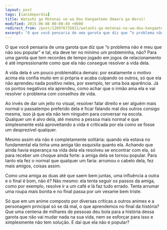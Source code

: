 ```yaml
---
layout: post
tags: [1animepordia]
title: Watashi ga Motenai no wa Dou Kangaetemo Omaera ga Warui!
modified: 2015-06-08 00:00:49 +0000
redirect_from: /post/120976735021/watashi-ga-motenai-no-wa-dou-kangaetemo-omaera-ga/,/post/120976735021/
excerpt: "O que você pensaria de uma garota que diz que “o problema não é meu que não sou popular” e tal, ela deve ter no mínimo um probleminha, não? Para uma garota que tem recordes de tempo jogado em jogos de relacionamento é até impressionante como que ela não consegue resolver a vida dela."
---
```


O que você pensaria de uma garota que diz que “o problema não é meu que
não sou popular” e tal, ela deve ter no mínimo um probleminha, não? Para
uma garota que tem recordes de tempo jogado em jogos de relacionamento é
até impressionante como que ela não consegue resolver a vida dela.

A vida dela é um pouco problemática demais: por exatamente o motivo
acima ela confia muito em si própria e acaba culpando os outros, só que
ela não aprendeu nada positivo neles, por exemplo, ter uma boa
aparência. Já os pontos negativos ela aprendeu, como achar que o irmão
ama ela e vai resolver o problema com conselhos de vida.

Ao invés de dar um jeito no visual, resolver falar direito e ser alguém
mais normal o passatempo preferido dela é ficar falando mal dos outros
consigo mesma, isso já que ela não tem ninguém para conversar na escola.
Qualquer um é alvo dela, até mesmo a pessoa mais normal e que
simplesmente está aproveitando a vida é criticada por ela como se fosse
um desprezível qualquer.

Mesmo assim ela não é completamente solitária: quando ela estava no
fundamental ela tinha uma amiga tão esquisita quanto ela. Achando que
ainda havia esperança na vida dela ela resolveu se encontrar com ela, só
para receber um choque ainda forte: a amiga dela se tornou popular. Para
tanto ela fez o normal que qualquer um faria: arrumou o cabelo dela, fez
mais amigos, coisas assim.

Como uma amiga as duas até que saem bem juntas, uma influência a outra e
o final é bom, não é? Não mesmo: ela tenta seguir os passos da amiga,
como por exemplo, resolve ir a um café e lá faz tudo errado. Tenta
arrumar uma roupa mais bonita e no final passa por um vexame bem triste.

Só que em um anime composto por diversas críticas a outros animes e a
personagem principal só se dá mal, o que aprendemos no final da
história? Que uma centena de milhares de pessoas deu bola para a
história dessa garota que não vai mudar nada na sua vida, nem se
esforçar para isso e simplesmente não tem solução. E daí que ela não é
popular?

